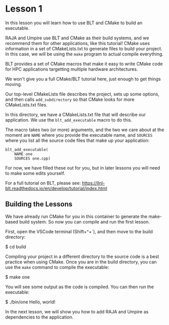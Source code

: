# Lesson 1

In this lesson you will learn how to use BLT and CMake to build an executable.

RAJA and Umpire use BLT and CMake as their build systems, and we recommend them
for other applications, like this tutorial! CMake uses information in a set of
CMakeLists.txt to generate files to build your project. In this case, we will be
using the `make` program to actual compile everything.

BLT provides a set of CMake macros that make it easy to write CMake code for HPC
applications targetting multiple hardware architectures.

We won't give you a full CMake/BLT tutorial here, just enough to get things moving.

Our top-level CMakeLists file describes the project, sets up some options, and
then calls `add_subdirectory` so that CMake looks for more CMakeLists.txt files.

In this directory, we have a CMakeLists.txt file that will describe our
application. We use the `blt_add_executable` macro to do this.

The macro takes two (or more) arguments, and the two we care about at the moment
are `NAME` where you provide the executable name, and `SOURCES` where you list
all the source code files that make up your application:

```
blt_add_executable(
    NAME one
    SOURCES one.cpp)
```


For now, we have filled these out for you, but in later lessons you will need to
make some edits yourself.

For a full tutorial on BLT, please see: https://llnl-blt.readthedocs.io/en/develop/tutorial/index.html

## Building the Lessons 

We have already run CMake for you in this container to generate the make-based
build system. So now you can compile and run the first lesson.

First, open the VSCode terminal (Shift+^+`), and then move to the
build directory:

  $ cd build

Compiling your project in a different directory to the source code is a best
practice when using CMake.  Once you are in the build directory, you can use the
`make` command to compile the executable:

  $ make one

You will see some output as the code is compiled. You can then run the
executable:

  $ ./bin/one
  Hello, world!

In the next lesson, we will show you how to add RAJA and Umpire as dependencies
to the application.


